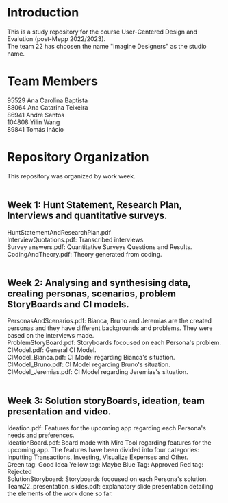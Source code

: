 # Introduction
This is a study repository for the course User-Centered Design and Evalution (post-Mepp 2022/2023). <br />
The team 22 has choosen the name "Imagine Designers" as the studio name.
# Team Members
95529   Ana Carolina Baptista <br />
88064   Ana Catarina Teixeira <br />
86941   André Santos <br />
104808  Yilin Wang <br />
89841   Tomás Inácio <br />
# Repository Organization
This repository was organized by work week. <br />
<br />
## Week 1: Hunt Statement, Research Plan, Interviews and quantitative surveys.<br />
HuntStatementAndResearchPlan.pdf <br />
InterviewQuotations.pdf: Transcribed interviews. <br />
Survey answers.pdf: Quantitative Surveys Questions and Results. <br />
CodingAndTheory.pdf: Theory generated from coding.<br />
<br />
## Week 2: Analysing and synthesising data, creating personas, scenarios, problem StoryBoards and CI models. <br />
PersonasAndScenarios.pdf: Bianca, Bruno and Jeremias are the created personas and they have different backgrounds and problems. They were based on the interviews made. <br />
ProblemStoryBoard.pdf: Storyboards focoused on each Persona's problem. <br />
CIModel.pdf: General CI Model. <br />
CIModel_Bianca.pdf: CI Model regarding Bianca's situation.<br />
CIModel_Bruno.pdf: CI Model regarding Bruno's situation.<br />
CIModel_Jeremias.pdf: CI Model regarding Jeremias's situation.<br />
<br />
## Week 3: Solution storyBoards, ideation, team presentation and video. <br />
Ideation.pdf: Features for the upcoming app regarding each Persona's needs and preferences. <br />
IdeationBoard.pdf: Board made with Miro Tool regarding features for the upcoming app. The features have been divided into four categories: Inputting Transactions, Investing, Visualize Expenses and Other. <br />
Green tag: Good Idea Yellow tag: Maybe Blue Tag: Approved Red tag: Rejected <br />
SolutionStoryboard: Storyboards focoused on each Persona's solution. <br />
Team22_presentation_slides.pdf: explanatory slide presentation detailing the elements of the work done so far.<br />

